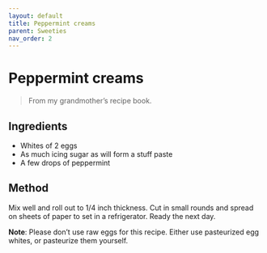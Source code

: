 ```yaml
---
layout: default
title: Peppermint creams
parent: Sweeties
nav_order: 2
---
```


# Peppermint creams

> From my grandmother’s recipe book.

## Ingredients

* Whites of 2 eggs
* As much icing sugar as will form a stuff paste
* A few drops of peppermint

## Method

Mix well and roll out to 1/4 inch thickness. Cut in small rounds and 
spread on sheets of paper to set in a refrigerator. Ready the next day. 

**Note**:  Please don’t use raw eggs for this recipe. Either use 
pasteurized egg whites, or pasteurize them yourself. 